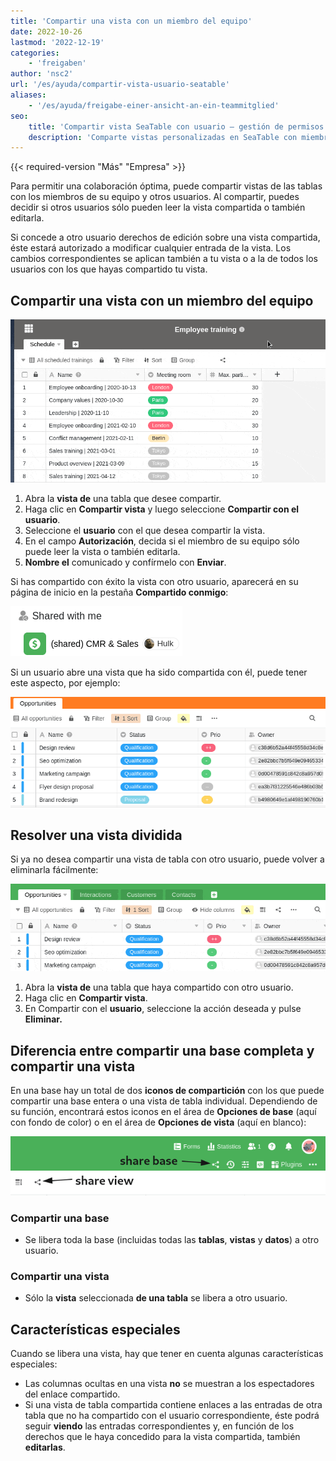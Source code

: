 ```yaml
---
title: 'Compartir una vista con un miembro del equipo'
date: 2022-10-26
lastmod: '2022-12-19'
categories:
    - 'freigaben'
author: 'nsc2'
url: '/es/ayuda/compartir-vista-usuario-seatable'
aliases:
    - '/es/ayuda/freigabe-einer-ansicht-an-ein-teammitglied'
seo:
    title: 'Compartir vista SeaTable con usuario – gestión de permisos'
    description: 'Comparte vistas personalizadas en SeaTable con miembros del equipo, gestiona permisos de lectura o edición y diferencia entre compartir base o vista.'
---
```


{{< required-version "Más" "Empresa" >}}

Para permitir una colaboración óptima, puede compartir vistas de las tablas con los miembros de su equipo y otros usuarios. Al compartir, puedes decidir si otros usuarios sólo pueden leer la vista compartida o también editarla.

Si concede a otro usuario derechos de edición sobre una vista compartida, éste estará autorizado a modificar cualquier entrada de la vista. Los cambios correspondientes se aplican también a tu vista o a la de todos los usuarios con los que hayas compartido tu vista.

## Compartir una vista con un miembro del equipo

![Compartir una vista con un miembro del equipo](images/sharing-a-view-with-a-team-member-1.gif)

1. Abra la **vista de** una tabla que desee compartir.
2. Haga clic en **Compartir vista** y luego seleccione **Compartir con el usuario**.
3. Seleccione el **usuario** con el que desea compartir la vista.
4. En el campo **Autorización**, decida si el miembro de su equipo sólo puede leer la vista o también editarla.
5. **Nombre el** comunicado y confírmelo con **Enviar**.

Si has compartido con éxito la vista con otro usuario, aparecerá en su página de inicio en la pestaña **Compartido conmigo**:

![Vistas divididas en la página de inicio](images/Screenshot-from-2022-11-10-17-01-26.png)

Si un usuario abre una vista que ha sido compartida con él, puede tener este aspecto, por ejemplo:

![Apariencia de una vista dividida](images/Screenshot-from-2022-11-10-17-15-12.png)

## Resolver una vista dividida

Si ya no desea compartir una vista de tabla con otro usuario, puede volver a eliminarla fácilmente:

![Resolver una vista dividida.](images/resolve-a-split-view.gif)

1. Abra la **vista de** una tabla que haya compartido con otro usuario.
2. Haga clic en **Compartir vista**.
3. En Compartir con el **usuario**, seleccione la acción deseada y pulse **Eliminar.**

## Diferencia entre compartir una base completa y compartir una vista

En una base hay un total de dos **iconos de compartición** con los que puede compartir una base entera o una vista de tabla individual. Dependiendo de su función, encontrará estos iconos en el área de **Opciones de base** (aquí con fondo de color) o en el área de **Opciones de vista** (aquí en blanco):

![Compartir iconos en una base](images/share-icons-new-1.png)

### Compartir una base

- Se libera toda la base (incluidas todas las **tablas**, **vistas** y **datos**) a otro usuario.

### Compartir una vista

- Sólo la **vista** seleccionada **de una tabla** se libera a otro usuario.

## Características especiales

Cuando se libera una vista, hay que tener en cuenta algunas características especiales:

- Las columnas ocultas en una vista **no** se muestran a los espectadores del enlace compartido.
- Si una vista de tabla compartida contiene enlaces a las entradas de otra tabla que no ha compartido con el usuario correspondiente, éste podrá seguir **viendo** las entradas correspondientes y, en función de los derechos que le haya concedido para la vista compartida, también **editarlas**.
